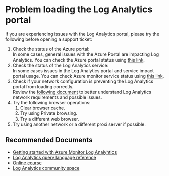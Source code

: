 
<properties
pageTitle="Problem Loading The Log Analytics Portal "
description="Deflection article for issues loading the Log Analytics portal "
service="microsoft.operationalinsights"
resource="workspaces"
symptomID=""
infoBubbleText=""
authors="roygal"
ms.author="roygal"
displayorder=""
selfHelpType="generic"
supportTopicIds="32727886"
resourceTags=""
productPesIds="15725"
cloudEnvironments="Public, Fairfax, usnat, ussec"
articleId="operationalinsights-queryexecutionandvisualization-problemloadingthelaportal"
ownershipId="AzureMonitoring_LogAnalytics"
/>

# **Problem loading the Log Analytics portal**

If you are experiencing issues with the Log Analytics portal, please try the following before opening a support ticket:

1. Check the status of the Azure portal:</br>
    In some cases, general issues with the Azure Portal are impacting Log Analytics.
    You can check the Azure portal status using [this link](https://status.azure.com/status).</br>
1. 	Check the status of the Log Analytics service: </br>
    In some cases issues in the Log Analytics portal and service impact portal usage.
    You can check Azure monitor service status using [this link](https://techcommunity.microsoft.com/t5/azure-monitor-status/bg-p/AzureMonitorStatusBlog).
1. Check if your network configuration is preventing the Log Analytics portal from loading correctly. </br>
    Review the [following document](https://docs.microsoft.com/azure/azure-monitor/app/ip-addresses#log-analytics-portal) to better understand Log Analytics network requirements and possible issues.
1. Try the following browser operations:
    1. Clear browser cache.
    1. Try using Private browsing.
    1. Try a different web browser.
1. Try using another network or a different proxi server if possible.

## **Recommended Documents** 

* [Getting started with Azure Monitor Log Analyhtics](https://docs.microsoft.com/azure/azure-monitor/log-query/get-started-queries)
* [Log Analytics query language reference](https://docs.microsoft.com/azure/log-analytics/query-language/query-language)
* [Online course](https://www.pluralsight.com/courses/kusto-query-language-kql-from-scratch)
* [Log Analytics community space](https://techcommunity.microsoft.com/t5/azure-log-analytics/bd-p/AzureLogAnalytics)